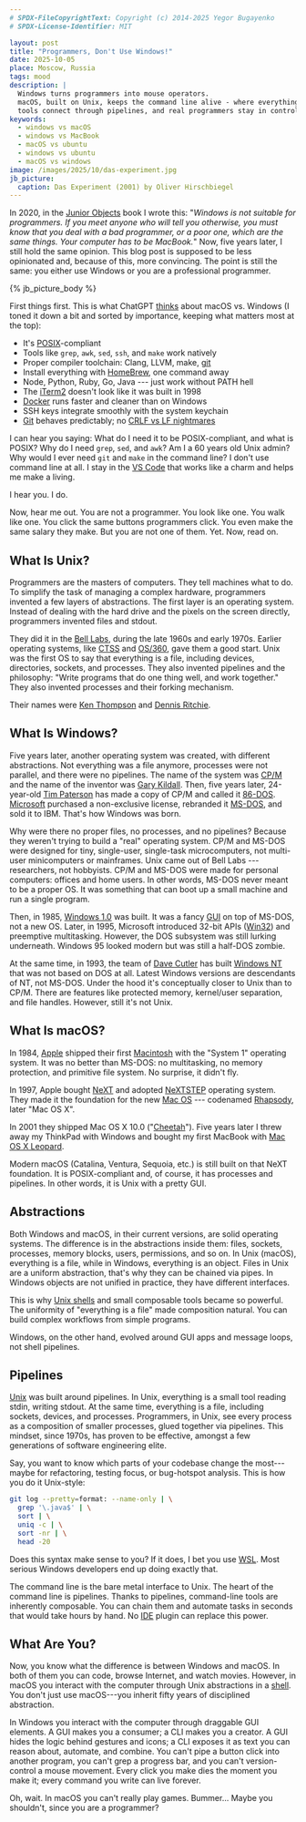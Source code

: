 ```yaml
---
# SPDX-FileCopyrightText: Copyright (c) 2014-2025 Yegor Bugayenko
# SPDX-License-Identifier: MIT

layout: post
title: "Programmers, Don't Use Windows!"
date: 2025-10-05
place: Moscow, Russia
tags: mood
description: |
  Windows turns programmers into mouse operators.
  macOS, built on Unix, keeps the command line alive - where everything is a file,
  tools connect through pipelines, and real programmers stay in control.
keywords:
  - windows vs macOS
  - windows vs MacBook
  - macOS vs ubuntu
  - windows vs ubuntu
  - macOS vs windows
image: /images/2025/10/das-experiment.jpg
jb_picture:
  caption: Das Experiment (2001) by Oliver Hirschbiegel
---
```


In 2020, in the [Junior Objects](/books/junior-objects) book I wrote this:
  "_Windows is not suitable for programmers.
  If you meet anyone who will tell you otherwise, you must know that you deal with a bad programmer, or a poor one, which are the same things.
  Your computer has to be MacBook._"
Now, five years later, I still hold the same opinion.
This blog post is supposed to be less opinionated and, because of this, more convincing.
The point is still the same: you either use Windows or you are a professional programmer.

<!--more-->

{% jb_picture_body %}

First things first.
This is what ChatGPT [thinks][chat] about macOS vs. Windows (I toned it down a bit and sorted by importance, keeping what matters most at the top):

* It's [POSIX]-compliant
* Tools like `grep`, `awk`, `sed`, `ssh`, and `make` work natively
* Proper compiler toolchain: Clang, LLVM, make, [git][Git]
* Install everything with [HomeBrew], one command away
* Node, Python, Ruby, Go, Java --- just work without PATH hell
* The [iTerm2] doesn't look like it was built in 1998
* [Docker] runs faster and cleaner than on Windows
* SSH keys integrate smoothly with the system keychain
* [Git] behaves predictably; no [CRLF vs LF nightmares]

I can hear you saying:
What do I need it to be POSIX-compliant, and what is POSIX?
Why do I need `grep`, `sed`, and `awk`?
Am I a 60 years old Unix admin?
Why would I ever need `git` and `make` in the command line?
I don't use command line at all.
I stay in the [VS Code] that works like a charm and helps me make a living.

I hear you. I do.

Now, hear me out.
You are not a programmer.
You look like one.
You walk like one.
You click the same buttons programmers click.
You even make the same salary they make.
But you are not one of them.
Yet.
Now, read on.

## What Is Unix?

Programmers are the masters of computers.
They tell machines what to do.
To simplify the task of managing a complex hardware, programmers invented a few layers of abstractions.
The first layer is an operating system.
Instead of dealing with the hard drive and the pixels on the screen directly, programmers invented files and stdout.

They did it in the [Bell Labs], during the late 1960s and early 1970s.
Earlier operating systems, like [CTSS] and [OS/360], gave them a good start.
Unix was the first OS to say that everything is a file, including devices, directories, sockets, and processes.
They also invented pipelines and the philosophy: "Write programs that do one thing well, and work together."
They also invented processes and their forking mechanism.

Their names were [Ken Thompson] and [Dennis Ritchie].

## What Is Windows?

Five years later, another operating system was created, with different abstractions.
Not everything was a file anymore, processes were not parallel, and there were no pipelines.
The name of the system was [CP/M] and the name of the inventor was [Gary Kildall].
Then, five years later, 24-year-old [Tim Paterson] has made a copy of CP/M and called it [86-DOS].
[Microsoft] purchased a non-exclusive license, rebranded it [MS-DOS], and sold it to IBM.
That's how Windows was born.

Why were there no proper files, no processes, and no pipelines?
Because they weren't trying to build a "real" operating system.
CP/M and MS-DOS were designed for tiny, single-user, single-task microcomputers, not multi-user minicomputers or mainframes.
Unix came out of Bell Labs --- researchers, not hobbyists.
CP/M and MS-DOS were made for personal computers: offices and home users.
In other words, MS-DOS never meant to be a proper OS.
It was something that can boot up a small machine and run a single program.

Then, in 1985, [Windows 1.0] was built.
It was a fancy [GUI] on top of MS-DOS, not a new OS.
Later, in 1995, Microsoft introduced 32-bit APIs ([Win32]) and preemptive multitasking.
However, the DOS subsystem was still lurking underneath.
Windows 95 looked modern but was still a half-DOS zombie.

At the same time, in 1993, the team of [Dave Cutler] has built [Windows NT] that was not based on DOS at all.
Latest Windows versions are descendants of NT, not MS-DOS.
Under the hood it's conceptually closer to Unix than to CP/M.
There are features like protected memory, kernel/user separation, and file handles.
However, still it's not Unix.

## What Is macOS?

In 1984, [Apple] shipped their first [Macintosh] with the "System 1" operating system.
It was no better than MS-DOS: no multitasking, no memory protection, and primitive file system.
No surprise, it didn't fly.

In 1997, Apple bought [NeXT] and adopted [NeXTSTEP] operating system.
They made it the foundation for the new [Mac OS] --- codenamed [Rhapsody], later "Mac OS X".

In 2001 they shipped Mac OS X 10.0 ("[Cheetah]").
Five years later I threw away my ThinkPad with Windows and bought my first MacBook with [Mac OS X Leopard].

Modern macOS (Catalina, Ventura, Sequoia, etc.) is still built on that NeXT foundation.
It is POSIX-compliant and, of course, it has processes and pipelines.
In other words, it is Unix with a pretty GUI.

## Abstractions

Both Windows and macOS, in their current versions, are solid operating systems.
The difference is in the abstractions inside them: files, sockets, processes, memory blocks, users, permissions, and so on.
In Unix (macOS), everything is a file, while in Windows, everything is an object.
Files in Unix are a uniform abstraction, that's why they can be chained via pipes.
In Windows objects are not unified in practice, they have different interfaces.

This is why [Unix shells][shell] and small composable tools became so powerful.
The uniformity of "everything is a file" made composition natural.
You can build complex workflows from simple programs.

Windows, on the other hand, evolved around GUI apps and message loops, not shell pipelines.

## Pipelines

[Unix] was built around pipelines.
In Unix, everything is a small tool reading stdin, writing stdout.
At the same time, everything is a file, including sockets, devices, and processes.
Programmers, in Unix, see every process as a composition of smaller processes, glued together via pipelines.
This mindset, since 1970s, has proven to be effective, amongst a few generations of software engineering elite.

Say, you want to know which parts of your codebase change the most---maybe for refactoring, testing focus, or bug-hotspot analysis.
This is how you do it Unix-style:

```bash
git log --pretty=format: --name-only | \
  grep '\.java$' | \
  sort | \
  uniq -c | \
  sort -nr | \
  head -20
```

Does this syntax make sense to you?
If it does, I bet you use [WSL].
Most serious Windows developers end up doing exactly that.

The command line is the bare metal interface to Unix.
The heart of the command line is pipelines.
Thanks to pipelines, command-line tools are inherently composable.
You can chain them and automate tasks in seconds that would take hours by hand.
No [IDE] plugin can replace this power.

## What Are You?

Now, you know what the difference is between Windows and macOS.
In both of them you can code, browse Internet, and watch movies.
However, in macOS you interact with the computer through Unix abstractions in a [shell].
You don't just use macOS---you inherit fifty years of disciplined abstraction.

In Windows you interact with the computer through draggable GUI elements.
A GUI makes you a consumer; a CLI makes you a creator.
A GUI hides the logic behind gestures and icons; a CLI exposes it as text you can reason about, automate, and combine.
You can't pipe a button click into another program, you can't grep a progress bar, and you can't version-control a mouse movement.
Every click you make dies the moment you make it; every command you write can live forever.

Oh, wait.
In macOS you can't really play games.
Bummer...
Maybe you shouldn't, since you are a programmer?

[chat]: https://chatgpt.com/share/68e2770a-79d8-8007-96d1-3722d4d3cfcd
[WSL]: https://en.wikipedia.org/wiki/Windows_Subsystem_for_Linux
[POSIX]: https://en.wikipedia.org/wiki/POSIX
[MS-DOS]: https://en.wikipedia.org/wiki/MS-DOS
[iTerm2]: https://iterm2.com/
[CRLF vs LF nightmares]: https://stackoverflow.com/questions/1552749/difference-between-cr-lf-lf-and-cr-line-break-types
[Docker]: https://www.docker.com/
[Git]: https://git-scm.com/
[HomeBrew]: https://brew.sh/
[VS Code]: https://code.visualstudio.com/
[Unix]: https://en.wikipedia.org/wiki/Unix
[Ken Thompson]: https://en.wikipedia.org/wiki/Ken_Thompson
[Dennis Ritchie]: https://en.wikipedia.org/wiki/Dennis_Ritchie
[Tim Paterson]: https://en.wikipedia.org/wiki/Tim_Paterson
[Gary Kildall]: https://en.wikipedia.org/wiki/Gary_Kildall
[86-DOS]: https://en.wikipedia.org/wiki/86-DOS
[CP/M]: https://en.wikipedia.org/wiki/CP/M
[Microsoft]: https://www.microsoft.com/
[CTSS]: https://en.wikipedia.org/wiki/Compatible_Time-Sharing_System
[OS/360]: https://en.wikipedia.org/wiki/OS/360_and_successors
[Bell Labs]: https://en.wikipedia.org/wiki/Bell_Labs
[Dave Cutler]: https://en.wikipedia.org/wiki/Dave_Cutler
[Windows 1.0]: https://en.wikipedia.org/wiki/Windows_1.0
[Win32]: https://en.wikipedia.org/wiki/Windows_API
[Windows NT]: https://en.wikipedia.org/wiki/Windows_NT
[Mac OS X Leopard]: https://en.wikipedia.org/wiki/Mac_OS_X_Leopard
[Macintosh]: https://en.wikipedia.org/wiki/Macintosh_128K
[NeXTSTEP]: https://en.wikipedia.org/wiki/NeXTSTEP
[Windows 95]: https://en.wikipedia.org/wiki/Windows_95
[IDE]: https://en.wikipedia.org/wiki/Integrated_development_environment
[Apple]: https://www.apple.com/
[NeXT]: https://en.wikipedia.org/wiki/NeXT
[Mac OS]: https://en.wikipedia.org/wiki/MacOS
[Rhapsody]: https://en.wikipedia.org/wiki/Rhapsody_(operating_system)
[Cheetah]: https://en.wikipedia.org/wiki/Mac_OS_X_10.0
[GUI]: https://en.wikipedia.org/wiki/Graphical_user_interface
[ThinkPad]: https://en.wikipedia.org/wiki/ThinkPad
[shell]: https://en.wikipedia.org/wiki/Unix_shell
